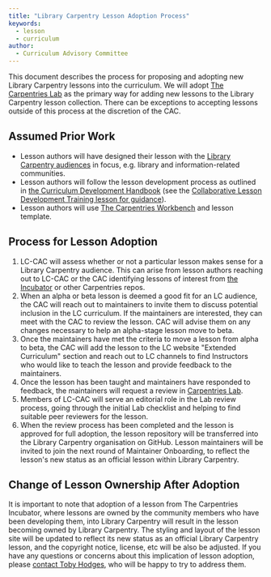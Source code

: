```yaml
---
title: "Library Carpentry Lesson Adoption Process"
keywords:
  - lesson
  - curriculum
author:
  - Curriculum Advisory Committee 
---
```


This document describes the process for proposing and adopting new Library Carpentry lessons into the curriculum. We will adopt [The Carpentries Lab](https://carpentries-lab.org/) as the primary way for adding new lessons to the Library Carpentry lesson collection. There can be exceptions to accepting lessons outside of this process at the discretion of the CAC. 

## Assumed Prior Work

* Lesson authors will have designed their lesson with the [Library Carpentry audiences](https://librarycarpentry.org/audience/) in focus, e.g. library and information-related communities. 
* Lesson authors will follow the lesson development process as outlined in [the Curriculum Development Handbook](https://cdh.carpentries.org) (see the [Collaborative Lesson Development Training lesson for guidance](https://carpentries.github.io/lesson-development-training/)). 
* Lesson authors will use [The Carpentries Workbench](https://carpentries.github.io/workbench/) and lesson template. 

## Process for Lesson Adoption 

1. LC-CAC will assess whether or not a particular lesson makes sense for a Library Carpentry audience. This can arise from lesson authors reaching out to LC-CAC or the CAC identifying lessons of interest from [the Incubator](https://carpentries-incubator.org/) or other Carpentries repos.
2. When an alpha or beta lesson is deemed a good fit for an LC audience, the CAC will reach out to maintainers to invite them to discuss potential inclusion in the LC curriculum. If the maintainers are interested, they can meet with the CAC to review the lesson. CAC will advise them on any changes necessary to help an alpha-stage lesson move to beta. 
3. Once the maintainers have met the criteria to move a lesson from alpha to beta, the CAC will add the lesson to the LC website "Extended Curriculum" section and reach out to LC channels to find Instructors who would like to teach the lesson and provide feedback to the maintainers.
4. Once the lesson has been taught and maintainers have responded to feedback, the maintainers will request a review in [Carpentries Lab](https://carpentries-lab.org/). 
5. Members of LC-CAC will serve an editorial role in the Lab review process, going through the initial Lab checklist and helping to find suitable peer reviewers for the lesson. 
6. When the review process has been completed and the lesson is approved for full adoption, the lesson repository will be transferred into the Library Carpentry organisation on GitHub. Lesson maintainers will be invited to join the next round of Maintainer Onboarding, to reflect the lesson's new status as an official lesson within Library Carpentry.

## Change of Lesson Ownership After Adoption

It is important to note that adoption of a lesson from The Carpentries Incubator, where lessons are owned by the community members who have been developing them, into Library Carpentry will result in the lesson becoming owned by Library Carpentry. The styling and layout of the lesson site will be updated to reflect its new status as an official Library Carpentry lesson, and the copyright notice, license, etc will be also be adjusted. If you have any questions or concerns about this implication of lesson adoption, please [contact Toby Hodges](tobyhodges@carpentries.org), who will be happy to try to address them.

